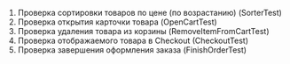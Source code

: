 1. Проверка сортировки товаров по цене (по возрастанию) (SorterTest)
2. Проверка открытия карточки товара (OpenCartTest)
3. Проверка удаления товара из корзины (RemoveItemFromCartTest)
4. Проверка отображаемого товара в Checkout (CheckoutTest)
5. Проверка завершения оформления заказа (FinishOrderTest)